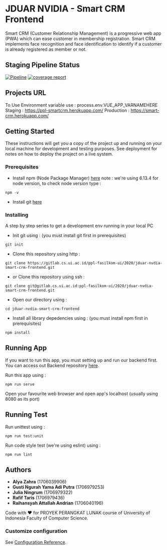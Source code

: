 # JDUAR NVIDIA - Smart CRM Frontend
Smart CRM (Customer Relationship Management) is a progressive web app (PWA) which can ease customer in membership registration. Smart CRM implements face recognition and face identification to identify if a customer is already registered as member or not.

## Staging Pipeline Status
[![Pipeline](https://gitlab.cs.ui.ac.id/ppl-fasilkom-ui/2020/jduar-nvdia-smart-crm-frontend/badges/staging/pipeline.svg)](https://gitlab.cs.ui.ac.id/ppl-fasilkom-ui/2020/jduar-nvdia-smart-crm-frontend/commits/staging) [![coverage report](https://gitlab.cs.ui.ac.id/ppl-fasilkom-ui/2020/jduar-nvdia-smart-crm-frontend/badges/staging/coverage.svg)](https://gitlab.cs.ui.ac.id/ppl-fasilkom-ui/2020/jduar-nvdia-smart-crm-frontend/commits/staging)

## Projects URL
To Use Environment variable use : process.env.VUE_APP_VARNAMEHERE
Staging : https://ppl-smartcrm.herokuapp.com/
Production : https://smart-crm.herokuapp.com/

## Getting Started

These instructions will get you a copy of the project up and running on your local machine for development and testing purposes. See deployment for notes on how to deploy the project on a live system.

### Prerequisites
* Install npm (Node Package Manager) [here](https://www.npmjs.com/get-npm) 
note : we're using 6.13.4 for node version, to check node version type :
```
npm -v
```

* Install git [here](https://git-scm.com/book/en/v2/Getting-Started-Installing-Git)

### Installing

A step by step series to get a development env running in your local PC

* Init git using :
(you must install git first in prerequisites)
```
git init
```

* Clone this repository using http :
```
git clone https://gitlab.cs.ui.ac.id/ppl-fasilkom-ui/2020/jduar-nvdia-smart-crm-frontend.git
```

* or Clone this repository using ssh :
```
git clone git@gitlab.cs.ui.ac.id:ppl-fasilkom-ui/2020/jduar-nvdia-smart-crm-frontend.git
```

* Open our directory using :
```
cd jduar-nvdia-smart-crm-frontend
```

* Install all library depedencies using :
(you must install npm first in prerequisites)
```
npm install
```

## Running App

If you want to run this app, you must setting up and run our backend first. You can access out Backend repository [here](https://gitlab.cs.ui.ac.id/ppl-fasilkom-ui/2020/jduar-nvidia-smart-crm).

Run this app using :
```
npm run serve
```

Open your favourite web browser and open app's localhost (usually using 8080 as its port)


## Running Test
Run unittest using :
```
npm run test:unit
```

Run code style test (we're using eslint) using :

```
npm run lint
```

## Authors

* **Alya Zahra** (1706039906)
* **Gusti Ngurah Yama Adi Putra** (1706979253)
* **Julia Ningrum** (1706979322)
* **Rafif Taris** (1706979436)
* **Raihansyah Attallah Andrian** (1706040196)

Code with :heart: for PROYEK PERANGKAT LUNAK course of University of Indonesia Faculty of Computer Science.


### Customize configuration
See [Configuration Reference](https://cli.vuejs.org/config/).
